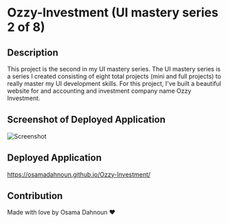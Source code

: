 # Ozzy-Investment (UI mastery series 2 of 8)

## Description

This project is the second in my UI mastery series. The UI mastery series is a series I created consisting of eight total projects (mini and full projects) to really master my UI development skills. For this project, I've built a beautiful website for and accounting and investment company name Ozzy Investment.

## Screenshot of Deployed Application

![Screenshot](./images/screenshot.png)

## Deployed Application

https://osamadahnoun.github.io/Ozzy-Investment/

## Contribution

Made with love by Osama Dahnoun ❤️
